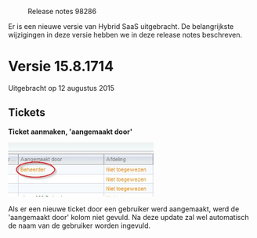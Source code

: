 <properties>
	<page>
		<title>Versie 15.8.1714</title>
	</page>
	<menu>
		<position>Release notes</position>
		<title>Versie 15.8.1714 (12-08-2015)</title>
		<sort>98286</sort>
	</menu>
</properties>


<div class="info">
Er is een nieuwe versie van Hybrid SaaS uitgebracht. De belangrijkste wijzigingen in deze versie hebben we in deze release notes beschreven.
</div>


# Versie 15.8.1714 #
Uitgebracht op 12 augustus 2015


## Tickets ##

<div class="tag-fix"></div>

**Ticket aanmaken, 'aangemaakt door'**

![](images/ticket-aangemaakt-door.jpg)

Als er een nieuwe ticket door een gebruiker werd aangemaakt, werd de 'aangemaakt door' kolom niet gevuld. Na deze update zal wel automatisch de naam van de gebruiker worden ingevuld.